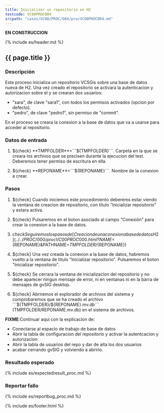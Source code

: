 ```yaml
---
title: Inicializar un repositorio en H2
testcode: VC00PROC004
srcpath: "casos/VC00/PROC/004/procVC00PROC004.md"
---
```


**EN CONSTRUCCION**

{% include es/header.md %}

## {{ page.title }}

### Descripción

Este proceso inicializa un repositorio VCSGis sobre una base de datos nueva de H2.
Una vez creado el repositorio se activara la autenticacion y autorizacion sobre el y se crearan
dos usuarios:
* "sara", de clave "sara1", con todos los permisos activados (opcion por defecto).
* "pedro", de clave "pedro1", sin permiso de "commit".

En el proceso se creara la conexion a la base de datos que va a usarse para acceder al repositorio.

### Datos de entrada

1. ${check} **TMPFOLDER**=```${TMPFOLDER}```. Carpeta en la que se creara los archivos que se precisen 
   durante la ejecucion del test. Deberemos tener  permiso de escritura en ella.

2. ${check} **REPONAME**=```${REPONAME}```. Nombre de la conexion a crear.


### Pasos

1. ${check} Cuando iniciemos este procedimiento deberems estar viendo
   la ventana de creacion de repositorio, con titulo "Inicializar repositorio" y estara activa.

2. ${check} Pulsaremos en el boton asociado al campo "Conexión" para crear la conexion a la base de datos.

3. ${check} Seguiremos los pasos de [Creacion de una conexion a base de datos H2](../../PROC/000/procVC00PROC000.html?NAME=${REPONAME}&PATHNAME=${TMPFOLDER}/${REPONAME}) 

5. ${check} Una vez creada la conexion a la base de datos, habremos vuelto a la ventana de titulo "Inicializar repositorio".
   Pulsaremos el boton "Inicializar repositorio".

5. ${check} Se cerrara la ventana de inicializacion del repositorio y no debe aparecer ningun mensaje de error, ni en
   ventanas ni en la barra de mensajes de gvSIG desktop.
   
7. ${check} Abriremos el explorador de archivos del sistema y comprobaremos que se ha creado el archivo 
   ```${TMPFOLDER}/${REPONAME}.mv.db``` (TMPFOLDER/REPONAME.mv.db)
   en el sistema de archivos.
   
 **FIXME**:Continuar aqui con la explicacion de:
   * Conectarse al espacio de trabajo de base de datos
   * Abrir la tabla de configuracion del repositorio y activar la autentcacion y autorizacion
   * Abrir la tabla de usuarios del repo y dar de alta los dos usuarios
   * acabar cerrando gvSIG y volviendo a abrirlo.

### Resultado esperado

{% include es/expectedresult_proc.md %}

### Reportar fallo

{% include es/reportbug_proc.md %}

{% include es/footer.html %}
